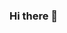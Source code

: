### Hi there 👋

<!--
**hmhuang0/hmhuang0** is a ✨ _special_ ✨ repository because its `README.md` (this file) appears on your GitHub profile.

Here are some ideas to get you started:

- 🔭 I’m currently working on classwork.
- 🌱 I’m currently learning how to use GitHub.
- 👯 I’m looking to collaborate on ...(N/A)
- 🤔 I’m looking for help with ...(N/A)
- 💬 Ask me about ...(N/A)
- 📫 How to reach me: ...(N/A)
- 😄 Pronouns: ...(N/A)
- ⚡ Fun fact: ...(N/A)
- I am interested in learning to write programme. 
- My favorite hobby is watching movie.
-->


